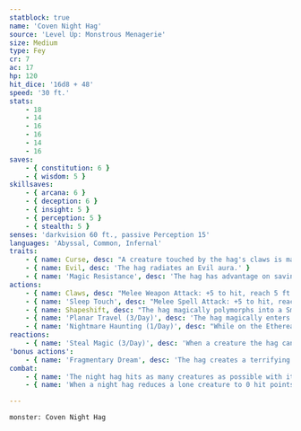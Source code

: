 ```yaml
---
statblock: true
name: 'Coven Night Hag'
source: 'Level Up: Monstrous Menagerie'
size: Medium
type: Fey
cr: 7
ac: 17
hp: 120
hit_dice: '16d8 + 48'
speed: '30 ft.'
stats:
    - 18
    - 14
    - 16
    - 16
    - 14
    - 16
saves:
    - { constitution: 6 }
    - { wisdom: 5 }
skillsaves:
    - { arcana: 6 }
    - { deception: 6 }
    - { insight: 5 }
    - { perception: 5 }
    - { stealth: 5 }
senses: 'darkvision 60 ft., passive Perception 15'
languages: 'Abyssal, Common, Infernal'
traits:
    - { name: Curse, desc: "A creature touched by the hag's claws is magically cursed for 30 days. While under this curse, the target has disadvantage on attack rolls made against the hag." }
    - { name: Evil, desc: 'The hag radiates an Evil aura.' }
    - { name: 'Magic Resistance', desc: 'The hag has advantage on saving throws against spells and magical effects.' }
actions:
    - { name: Claws, desc: "Melee Weapon Attack: +5 to hit, reach 5 ft., one creature. Hit: 12 (2d8 + 3) slashing damage, and the target is subject to the hag's Curse trait." }
    - { name: 'Sleep Touch', desc: "Melee Spell Attack: +5 to hit, reach 5 ft., one creature. Hit: The target falls asleep for 4 hours or until it takes damage or is shaken awake. Once the hag successfully hits a target, it can't make this attack again until it finishes a long rest." }
    - { name: Shapeshift, desc: "The hag magically polymorphs into a Small or Medium humanoid. Equipment it is carrying isn't transformed. It retains its claws in any form. It has no true form and remains in its current form when it dies." }
    - { name: 'Planar Travel (3/Day)', desc: 'The hag magically enters the Ethereal Plane from the Material Plane, or vice versa. Alternatively, the hag is magically transported to the Material Plane, Hell, or the Abyss, arriving within 10 miles of its desired destination.' }
    - { name: 'Nightmare Haunting (1/Day)', desc: "While on the Ethereal Plane, the hag magically touches a sleeping creature that is under the night hag's Curse and is not protected by a magic circle or protection from evil and good spell or similar magic. As long as the touch persists, the target has terrible nightmares. If the nightmares last for 1 hour, the target gains no benefit from the rest, and its hit point maximum is reduced by 5 (1d10) until the curse ends. If this effect reduces the target's hit points maximum to 0, the target dies and the hag captures its soul. The reduction to the target's hit point maximum lasts until removed by greater restoration or similar magic." }
reactions:
    - { name: 'Steal Magic (3/Day)', desc: 'When a creature the hag can see within 60 feet casts a spell using a 3rd-level or lower spell slot, the hag attempts to steal its power. The caster makes a DC 14 saving throw using its spellcasting ability. On a failure, the spell fails, and the hag gains 5 (1d10) temporary hit points per level of the spell slot used.' }
'bonus actions':
    - { name: 'Fragmentary Dream', desc: 'The hag creates a terrifying illusion visible only to one creature that it can see within 120 feet. The creature makes a DC 14 Wisdom saving throw. It takes 22 (4d10) psychic damage and becomes frightened until the end of its turn on a failure, or takes half damage on a success.' }
combat:
    - { name: 'The night hag hits as many creatures as possible with its claws and then escapes to the Ethereal Plane', desc: "Its goal in combat isn't to kill but to curse. It returns later to haunt victims of its curse." }
    - { name: 'When a night hag reduces a lone creature to 0 hit points with its claws, it often knocks the creature out rather than killing it', desc: 'It prefers Nightmare Haunting to mere killing.' }

---
```

```statblock
monster: Coven Night Hag
```
